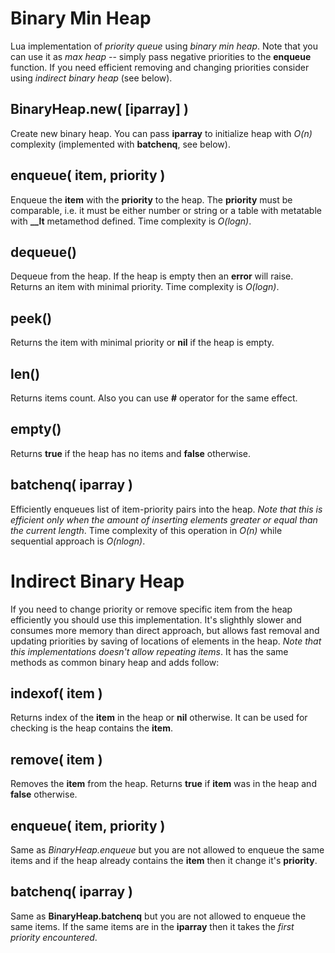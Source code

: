 Binary Min Heap
===============

Lua implementation of *priority queue* using *binary min heap*. Note that you can use it as *max heap* -- simply pass negative priorities to the **enqueue** function. If you need efficient removing and changing priorities consider using *indirect binary heap* (see below). 

BinaryHeap.new( [iparray] )
---------------------------
Create new binary heap. You can pass **iparray** to initialize heap with *O(n)* complexity (implemented with **batchenq**, see below).

enqueue( item, priority )
-------------------------
Enqueue the **item** with the **priority** to the heap. The **priority** must be comparable, i.e. it must be either number or string or a table with metatable with **__lt** metamethod defined. Time complexity is *O(logn)*.

dequeue()
---------
Dequeue from the heap. If the heap is empty then an **error** will raise. Returns an item with minimal priority. Time complexity is *O(logn)*.

peek()
------
Returns the item with minimal priority or **nil** if the heap is empty.

len()
-----
Returns items count. Also you can use **#** operator for the same effect.

empty()
-------
Returns **true** if the heap has no items and **false** otherwise.

batchenq( iparray )
-------------------
Efficiently enqueues list of item-priority pairs into the heap. *Note that this is efficient only when the amount of inserting elements greater or equal than the current length*. Time complexity of this operation in *O(n)* while sequential approach is *O(nlogn)*.


Indirect Binary Heap
====================
If you need to change priority or remove specific item from the heap efficiently you should use this implementation. It's slighthly slower and consumes more memory than direct approach, but allows fast removal and updating priorities by saving of locations of elements in the heap. *Note that this implementations doesn't allow repeating items*. It has the same methods as common binary heap and adds follow:

indexof( item )
---------------
Returns index of the **item** in the heap or **nil** otherwise. It can be used for checking is the heap contains the **item**.

remove( item )
--------------
Removes the **item** from the heap. Returns **true** if **item** was in the heap and **false** otherwise.

enqueue( item, priority )
-------------------------
Same as *BinaryHeap.enqueue* but you are not allowed to enqueue the same items and if the heap already contains the **item** then it change it's **priority**.

batchenq( iparray )
-------------------
Same as **BinaryHeap.batchenq** but you are not allowed to enqueue the same items. If the same items are in the **iparray** then it takes the *first priority encountered*.
